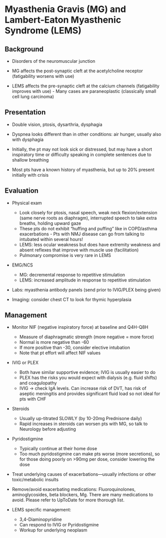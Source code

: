 # Myasthenia Gravis (MG) and Lambert-Eaton Myasthenic Syndrome (LEMS)

## Background

- Disorders of the neuromuscular junction
  
- MG affects the post-synaptic cleft at the acetylcholine receptor (fatigability worsens with use)

- LEMS affects the pre-synaptic cleft at the calcium channels (fatigability improves with use)     - Many cases are paraneoplastic (classically small cell lung carcinoma)

## Presentation

- Double vision, ptosis, dysarthria, dysphagia

- Dyspnea looks different than in other conditions: air hunger, usually also with dysphagia

- Initially, the pt may not look sick or distressed, but may have a short inspiratory time or
difficulty speaking in complete sentences due to shallow breathing

- Most pts have a known history of myasthenia, but up to 20% present initially with crisis

## Evaluation

- Physical exam
    - Look closely for ptosis, nasal speech, weak neck flexion/extension (same nerve roots as diaphragm), interrupted speech to take extra breaths, holding upward gaze
    - These pts do not exhibit “huffing and puffing” like in COPD/asthma exacerbations
          - Pts with NMJ disease can go from talking to intubated within several hours!
    - LEMS: less ocular weakness but does have extremity weakness and absent reflexes that improve with muscle use (facilitation)
    - Pulmonary compromise is very rare in LEMS
- EMG/NCS
    - MG: decremental response to repetitive stimulation
    - LEMS: increased amplitude in response to repetitive stimulation

- Labs: myasthenia antibody panels (send prior to IVIG/PLEX being given)

- Imaging: consider chest CT to look for thymic hyperplasia

## Management
- Monitor NIF (negative inspiratory force) at baseline and Q4H-Q8H
    - Measure of diaphragmatic strength (more negative = more force)
    - Normal is more negative than -60
    - If more positive than -30, consider elective intubation
    - Note that pt effort will affect NIF values

- IVIG or PLEX
    - Both have similar supportive evidence; IVIG is usually easier to do
    - PLEX has the risks you would expect with dialysis (e.g. fluid shifts) and coagulopathy
    -  IVIG -> check IgA levels. Can increase risk of DVT, has risk of aseptic meningitis and
provides significant fluid load so not ideal for pts with CHF

- Steroids
    - Usually up-titrated SLOWLY (by 10-20mg Prednisone daily)
    - Rapid increases in steroids can worsen pts with MG, so talk to Neurology before adjusting

- Pyridostigmine
    - Typically continue at their home dose
    - Too much pyridostigmine can make pts worse (more secretions), so for those doing poorly
on >90mg per dose, consider lowering the dose

- Treat underlying causes of exacerbations—usually infections or other toxic/metabolic insults

- Remove/avoid exacerbating medications: Fluoroquinolones, aminoglycosides, beta blockers,
Mg. There are many medications to avoid. Please refer to UpToDate for more thorough list.

- LEMS specific management:
    - 3,4-Diaminopyridine
    - Can respond to IVIG or Pyridostigmine
    - Workup for underlying neoplasm
